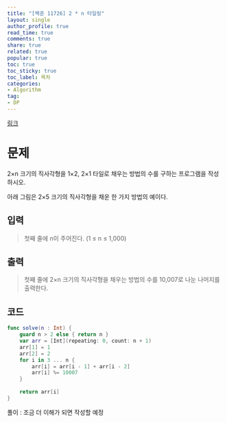 ```yaml
---
title: "[백준 11726] 2 * n 타일링"
layout: single
author_profile: true
read_time: true
comments: true
share: true
related: true
popular: true
toc: true
toc_sticky: true
toc_label: 목차
categories:
- Algorithm
tag:
- DP
---
```


[링크](https://www.acmicpc.net/problem/11726)

# **문제**

2×n 크기의 직사각형을 1×2, 2×1 타일로 채우는 방법의 수를 구하는 프로그램을 작성하시오.

아래 그림은 2×5 크기의 직사각형을 채운 한 가지 방법의 예이다.

## **입력**
> 첫째 줄에 n이 주어진다. (1 ≤ n ≤ 1,000)

## **출력**
> 첫째 줄에 2×n 크기의 직사각형을 채우는 방법의 수를 10,007로 나눈 나머지를 출력한다.


## 코드
```swift
func solve(n : Int) {
	guard n > 2 else { return n }
	var arr = [Int](repeating: 0, count: n + 1)
	arr[1] = 1
	arr[2] = 2
	for i in 3 ... n {
		arr[i] = arr[i - 1] + arr[i - 2]
		arr[i] %= 10007
	}
	
	return arr[i]
}
```

풀이 : 조금 더 이해가 되면 작성할 예정
